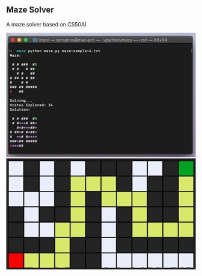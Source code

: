 ## Maze Solver

A maze solver based on CS50AI

![App Screenshot](/docs/img/app-screenshot.png?raw=true "App Screenshot")
![App Screenshot](/docs/img/maze-sample.png?raw=true "Maze Sample")
